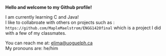 **Hello and welcome to my Github profile!**

I am currently learning C and Java!<br>
I like to collabroate with others on projects such as : `https://github.com/MapleMaelstrom/ENGG1420final` which is a project I did with a few of my classmates.

You can reach me at: elima@uoguelph.ca<br>
My pronouns are: he/him
